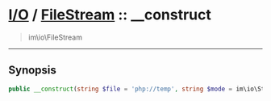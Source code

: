 # [I/O](io.md) / [FileStream](io-FileStream.md) :: __construct
 > im\io\FileStream
____

## Synopsis
```php
public __construct(string $file = 'php://temp', string $mode = im\io\Stream::DEF_MODE, bool $lazy = FALSE)
```
